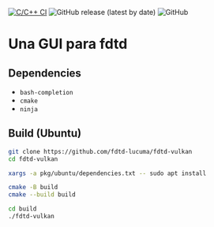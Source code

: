 [![C/C++ CI](https://github.com/fdtd-lucuma/fdtd-vulkan/workflows/C/C++%20CI/badge.svg)](https://github.com/fdtd-lucuma/fdtd-vulkan/actions?query=workflow%3A%22C%2FC%2B%2B+CI%22)
![GitHub release (latest by date)](https://img.shields.io/github/v/release/fdtd-lucuma/fdtd-vulkan?logo=github)
![GitHub](https://img.shields.io/github/license/fdtd-lucuma/fdtd-vulkan?logo=gnu)

# Una GUI para fdtd

## Dependencies

* `bash-completion`
* `cmake`
* `ninja`

## Build (Ubuntu)
``` bash
git clone https://github.com/fdtd-lucuma/fdtd-vulkan
cd fdtd-vulkan

xargs -a pkg/ubuntu/dependencies.txt -- sudo apt install

cmake -B build
cmake --build build

cd build
./fdtd-vulkan
```
